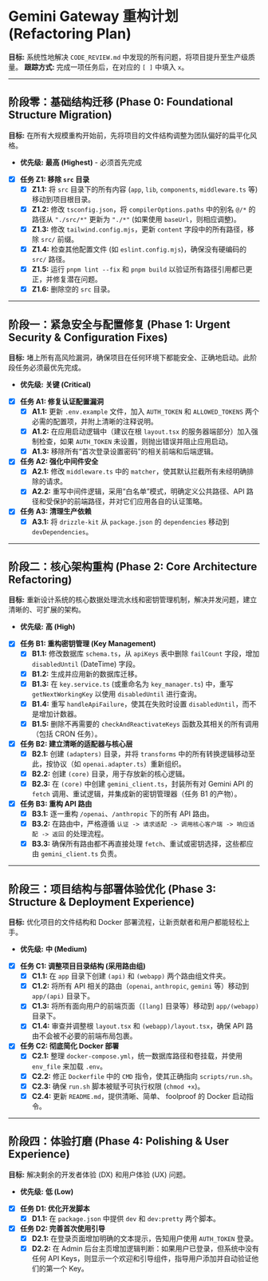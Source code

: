 # Gemini Gateway 重构计划 (Refactoring Plan)

**目标:** 系统性地解决 `CODE_REVIEW.md` 中发现的所有问题，将项目提升至生产级质量。
**跟踪方式:** 完成一项任务后，在对应的 `[ ]` 中填入 `x`。

---

## 阶段零：基础结构迁移 (Phase 0: Foundational Structure Migration)

**目标:** 在所有大规模重构开始前，先将项目的文件结构调整为团队偏好的扁平化风格。

- **优先级:** **最高 (Highest)** - 必须首先完成

- [x] **任务 Z1: 移除 `src` 目录**
    - [x] **Z1.1:** 将 `src` 目录下的所有内容 (`app`, `lib`, `components`, `middleware.ts` 等) 移动到项目根目录。
    - [x] **Z1.2:** 修改 `tsconfig.json`，将 `compilerOptions.paths` 中的别名 `@/*` 的路径从 `"./src/*"` 更新为 `"./*"` (如果使用 `baseUrl`，则相应调整)。
    - [x] **Z1.3:** 修改 `tailwind.config.mjs`，更新 `content` 字段中的所有路径，移除 `src/` 前缀。
    - [x] **Z1.4:** 检查其他配置文件 (如 `eslint.config.mjs`)，确保没有硬编码的 `src/` 路径。
    - [x] **Z1.5:** 运行 `pnpm lint --fix` 和 `pnpm build` 以验证所有路径引用都已更正，并修复潜在问题。
    - [x] **Z1.6:** 删除空的 `src` 目录。

---

## 阶段一：紧急安全与配置修复 (Phase 1: Urgent Security & Configuration Fixes)

**目标:** 堵上所有高风险漏洞，确保项目在任何环境下都能安全、正确地启动。此阶段任务必须最优先完成。

- **优先级:** **关键 (Critical)**

- [x] **任务 A1: 修复认证配置漏洞**
    - [x] **A1.1:** 更新 `.env.example` 文件，加入 `AUTH_TOKEN` 和 `ALLOWED_TOKENS` 两个必需的配置项，并附上清晰的注释说明。
    - [x] **A1.2:** 在应用启动逻辑中（建议在根 `layout.tsx` 的服务器端部分）加入强制检查，如果 `AUTH_TOKEN` 未设置，则抛出错误并阻止应用启动。
    - [x] **A1.3:** 移除所有“首次登录设置密码”的相关前端和后端逻辑。

- [x] **任务 A2: 强化中间件安全**
    - [x] **A2.1:** 修改 `middleware.ts` 中的 `matcher`，使其默认拦截所有未经明确排除的请求。
    - [x] **A2.2:** 重写中间件逻辑，采用“白名单”模式，明确定义公共路径、API 路径和受保护的前端路径，并对它们应用各自的认证策略。

- [x] **任务 A3: 清理生产依赖**
    - [x] **A3.1:** 将 `drizzle-kit` 从 `package.json` 的 `dependencies` 移动到 `devDependencies`。

---

## 阶段二：核心架构重构 (Phase 2: Core Architecture Refactoring)

**目标:** 重新设计系统的核心数据处理流水线和密钥管理机制，解决并发问题，建立清晰的、可扩展的架构。

- **优先级:** **高 (High)**

- [x] **任务 B1: 重构密钥管理 (Key Management)**
    - [x] **B1.1:** 修改数据库 `schema.ts`，从 `apiKeys` 表中删除 `failCount` 字段，增加 `disabledUntil` (DateTime) 字段。
    - [x] **B1.2:** 生成并应用新的数据库迁移。
    - [x] **B1.3:** 在 `key.service.ts` (或重命名为 `key_manager.ts`) 中，重写 `getNextWorkingKey` 以使用 `disabledUntil` 进行查询。
    - [x] **B1.4:** 重写 `handleApiFailure`，使其在失败时设置 `disabledUntil`，而不是增加计数器。
    - [x] **B1.5:** 删除不再需要的 `checkAndReactivateKeys` 函数及其相关的所有调用（包括 CRON 任务）。

- [x] **任务 B2: 建立清晰的适配器与核心层**
    - [x] **B2.1:** 创建 `(adapters)` 目录，并将 `transforms` 中的所有转换逻辑移动至此，按协议（如 `openai.adapter.ts`）重新组织。
    - [x] **B2.2:** 创建 `(core)` 目录，用于存放新的核心逻辑。
    - [x] **B2.3:** 在 `(core)` 中创建 `gemini_client.ts`，封装所有对 Gemini API 的 `fetch` 调用、重试逻辑，并集成新的密钥管理器（任务 B1 的产物）。

- [x] **任务 B3: 重构 API 路由**
    - [x] **B3.1:** 逐一重构 `/openai`、`/anthropic` 下的所有 API 路由。
    - [x] **B3.2:** 在路由中，严格遵循 `认证 -> 请求适配 -> 调用核心客户端 -> 响应适配 -> 返回` 的处理流程。
    - [x] **B3.3:** 确保所有路由都不再直接处理 `fetch`、重试或密钥选择，这些都应由 `gemini_client.ts` 负责。

---

## 阶段三：项目结构与部署体验优化 (Phase 3: Structure & Deployment Experience)

**目标:** 优化项目的文件结构和 Docker 部署流程，让新贡献者和用户都能轻松上手。

- **优先级:** **中 (Medium)**

- [x] **任务 C1: 调整项目目录结构 (采用路由组)**
    - [x] **C1.1:** 在 `app` 目录下创建 `(api)` 和 `(webapp)` 两个路由组文件夹。
    - [x] **C1.2:** 将所有 API 相关的路由（`openai`, `anthropic`, `gemini` 等）移动到 `app/(api)` 目录下。
    - [x] **C1.3:** 将所有面向用户的前端页面（`[lang]` 目录等）移动到 `app/(webapp)` 目录下。
    - [x] **C1.4:** 审查并调整根 `layout.tsx` 和 `(webapp)/layout.tsx`，确保 API 路由不会被不必要的前端布局包裹。

- [x] **任务 C2: 彻底简化 Docker 部署**
    - [x] **C2.1:** 整理 `docker-compose.yml`，统一数据库路径和卷挂载，并使用 `env_file` 来加载 `.env`。
    - [x] **C2.2:** 修正 `Dockerfile` 中的 `CMD` 指令，使其正确指向 `scripts/run.sh`。
    - [x] **C2.3:** 确保 `run.sh` 脚本被赋予可执行权限 (`chmod +x`)。
    - [x] **C2.4:** 更新 `README.md`，提供清晰、简单、 foolproof 的 Docker 启动指令。

---

## 阶段四：体验打磨 (Phase 4: Polishing & User Experience)

**目标:** 解决剩余的开发者体验 (DX) 和用户体验 (UX) 问题。

- **优先级:** **低 (Low)**

- [x] **任务 D1: 优化开发脚本**
    - [x] **D1.1:** 在 `package.json` 中提供 `dev` 和 `dev:pretty` 两个脚本。

- [x] **任务 D2: 完善首次使用引导**
    - [x] **D2.1:** 在登录页面增加明确的文本提示，告知用户使用 `AUTH_TOKEN` 登录。
    - [x] **D2.2:** 在 Admin 后台主页增加逻辑判断：如果用户已登录，但系统中没有任何 API Keys，则显示一个欢迎和引导组件，指导用户添加并自动验证他们的第一个 Key。
